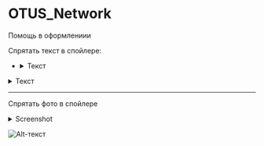 # OTUS_Network


Помощь в оформлениии

Спрятать текст в спойлере:


- <details><summary>Текст</summary>
  <pre>
   ТЕКСТ ТЕКСТ ТЕКСТ ТЕКСТ
  </pre>
  </details>
  

   
<details><summary>Текст</summary>
<pre>
    !!(orang)ТЕКСТ ТЕКСТ ТЕКСТ ТЕКСТ!!
</pre>
</details>

---

Спрятать фото в спойлере

<details>
  <summary>Screenshot</summary>
  <img src="https://github.com/fedotov1evg/OTUS_Network/blob/main/Lab_02/%D0%A0%D0%B8%D1%81%D1%83%D0%BD%D0%BE%D0%BA_2_1_b-1.png">
</details>

![Alt-текст]("Подпись")





